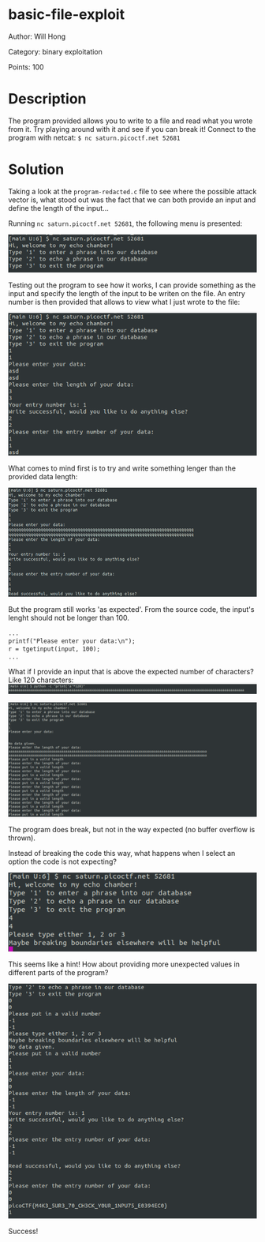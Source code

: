 # basic-file-exploit
Author: Will Hong

Category: binary exploitation

Points: 100

# Description
The program provided allows you to write to a file and read what you wrote from it. Try playing around with it and see if you can break it! Connect to the program with netcat: `$ nc saturn.picoctf.net 52681`

# Solution
Taking a look at the `program-redacted.c` file to see where the possible attack vector is, what stood out was the fact that we can both provide an input and define the length of the input...

Running `nc saturn.picoctf.net 52681`, the following menu is presented:

![shot1](./shots/shot1.png)

Testing out the program to see how it works, I can provide something as the input and specify the length of the input to be writen on the file. An entry number is then provided that allows to view what I just wrote to the file:

![shot2](./shots/shot2.png)

What comes to mind first is to try and write something lenger than the provided data length:

![shot3](./shots/shot3.png)

But the program still works 'as expected'.
From the source code, the input's lenght should not be longer than 100.
```
...
printf("Please enter your data:\n");
r = tgetinput(input, 100);
...
```

What if I provide an input that is above the expected number of characters? Like 120 characters:
![shot4](./shots/shot4.png)

![shot5](./shots/shot5.png)

The program does break, but not in the way expected (no buffer overflow is thrown).

Instead of breaking the code this way, what happens when I select an option the code is not expecting?

![shot6](./shots/shot6.png)

This seems like a hint! How about providing more unexpected values in different parts of the program?

![shot7](./shots/shot7.png)

Success!

